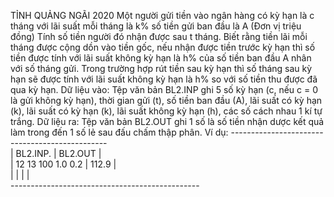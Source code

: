 TỈNH QUẢNG NGÃI 2020
Một người gửi tiền vào ngân hàng có kỳ hạn là c tháng với lãi suất mỗi tháng là k% số tiền gửi ban đầu là A (Đơn vị triệu đồng)
Tính số tiền người đó nhận được sau t tháng. Biết rằng tiền lãi mỗi tháng được cộng dồn vào tiền gốc, nếu nhận được tiền trước kỳ hạn thì số tiền được tính với lãi suất không kỳ hạn là h% của số tiền ban đầu A nhân với số tháng gửi. Trong trường hợp rút tiền sau kỳ hạn thì số tháng sau kỳ hạn sẽ được tính với lãi suất không kỳ hạn là h% so với số tiền thu được đã qua kỳ hạn.
Dữ liệu vào: Tệp văn bản BL2.INP ghi 5 số kỳ hạn (c, nếu c = 0 là gửi không kỳ hạn), thời gian gửi (t), số tiền ban đầu (A), lãi suất có kỳ hạn (k), lãi suất có kỳ hạn (k), lãi suất không kỳ hạn (h), các số cách nhau 1 kí tự trắng.
Dữ liệu ra: Tệp văn bản BL2.OUT ghi 1 số là số tiền nhận dược kết quả làm trong đến 1 số lẻ sau đấu chấm thập phân.
Ví dụ:
-----------------------------------------------<br>
| BL2.INP.                | BL2.OUT           |<br>
| 12 13 100 1.0 0.2       | 112.9             |<br>
|
|                         |                   |<br>
-----------------------------------------------<br>
